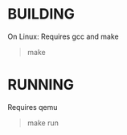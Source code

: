 BUILDING
========

On Linux:
Requires gcc and make

> make

RUNNING
=======

Requires qemu

> make run
